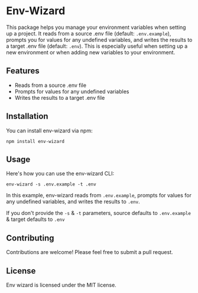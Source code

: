 # Env-Wizard
This package helps you manage your environment variables when setting up a project. It reads from a source .env file (default: `.env.example`), prompts you for values for any undefined variables, and writes the results to a target .env file (default: `.env`). This is especially useful when setting up a new environment or when adding new variables to your environment.

## Features
- Reads from a source .env file
- Prompts for values for any undefined variables
- Writes the results to a target .env file

## Installation
You can install env-wizard via npm:
```
npm install env-wizard
```

## Usage
Here's how you can use the env-wizard CLI:
```
env-wizard -s .env.example -t .env
```

In this example, env-wizard reads from `.env.example`, prompts for values for any undefined variables, and writes the results to `.env`.

If you don't provide the `-s` & `-t` parameters, source defaults to `.env.example` & target defaults to `.env`

## Contributing
Contributions are welcome! Please feel free to submit a pull request.

## License
Env wizard is licensed under the MIT license.
